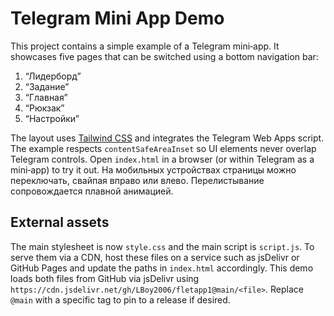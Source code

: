 # Telegram Mini App Demo

This project contains a simple example of a Telegram mini‑app. It showcases five
pages that can be switched using a bottom navigation bar:

1. “Лидерборд”
2. “Задание”
3. “Главная”
4. “Рюкзак”
5. “Настройки”

The layout uses [Tailwind CSS](https://tailwindcss.com/) and integrates the
Telegram Web Apps script. The example respects `contentSafeAreaInset` so UI
elements never overlap Telegram controls. Open `index.html` in a browser (or
within Telegram as a mini‑app) to try it out. На мобильных устройствах страницы
можно переключать, свайпая вправо или влево. Перелистывание сопровождается
плавной анимацией.


## External assets

The main stylesheet is now `style.css` and the main script is `script.js`. To serve them via a CDN, host these files on a service such as jsDelivr or GitHub Pages and update the paths in `index.html` accordingly. This demo loads both files from GitHub via jsDelivr using `https://cdn.jsdelivr.net/gh/LBoy2006/fletapp1@main/<file>`. Replace `@main` with a specific tag to pin to a release if desired.
